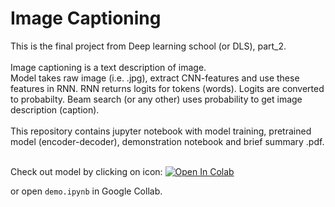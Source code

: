 # **Image Captioning**
This is the final project from Deep learning school (or DLS), part_2.  
<br>
Image captioning is a text description of image.  
Model takes raw image (i.e. .jpg), extract CNN-features and use these features in RNN. RNN returns logits for tokens (words). Logits are converted to probabilty. Beam search (or any other) uses probability to get image description (caption).   
<br>
This repository contains jupyter notebook with model training, pretrained model (encoder-decoder), demonstration notebook and brief summary .pdf.

<br>
Check out model by clicking on icon:   

<a href="https://githubtocolab.com/A-n-d-r-e-w-y/DLS_part_2/blob/main/demo.ipynb">
<img src="https://colab.research.google.com/assets/colab-badge.svg" alt="Open In Colab"/>
</a>  

or open `demo.ipynb` in Google Collab.
